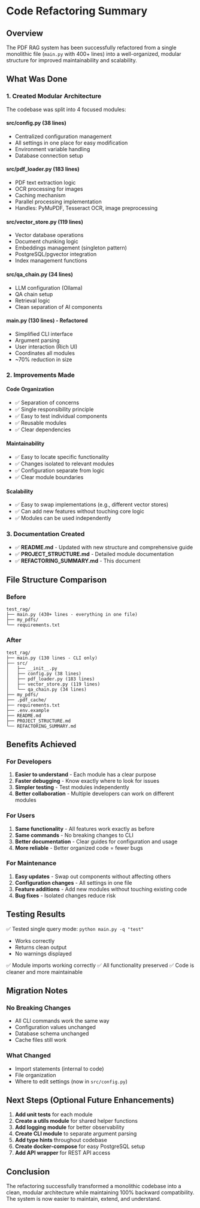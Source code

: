 # Code Refactoring Summary

## Overview

The PDF RAG system has been successfully refactored from a single monolithic file (`main.py` with 400+ lines) into a well-organized, modular structure for improved maintainability and scalability.

## What Was Done

### 1. Created Modular Architecture

The codebase was split into 4 focused modules:

#### **src/config.py** (38 lines)

- Centralized configuration management
- All settings in one place for easy modification
- Environment variable handling
- Database connection setup

#### **src/pdf_loader.py** (183 lines)

- PDF text extraction logic
- OCR processing for images
- Caching mechanism
- Parallel processing implementation
- Handles: PyMuPDF, Tesseract OCR, image preprocessing

#### **src/vector_store.py** (119 lines)

- Vector database operations
- Document chunking logic
- Embeddings management (singleton pattern)
- PostgreSQL/pgvector integration
- Index management functions

#### **src/qa_chain.py** (34 lines)

- LLM configuration (Ollama)
- QA chain setup
- Retrieval logic
- Clean separation of AI components

#### **main.py** (130 lines) - Refactored

- Simplified CLI interface
- Argument parsing
- User interaction (Rich UI)
- Coordinates all modules
- ~70% reduction in size

### 2. Improvements Made

#### Code Organization

- ✅ Separation of concerns
- ✅ Single responsibility principle
- ✅ Easy to test individual components
- ✅ Reusable modules
- ✅ Clear dependencies

#### Maintainability

- ✅ Easy to locate specific functionality
- ✅ Changes isolated to relevant modules
- ✅ Configuration separate from logic
- ✅ Clear module boundaries

#### Scalability

- ✅ Easy to swap implementations (e.g., different vector stores)
- ✅ Can add new features without touching core logic
- ✅ Modules can be used independently

### 3. Documentation Created

- ✅ **README.md** - Updated with new structure and comprehensive guide
- ✅ **PROJECT_STRUCTURE.md** - Detailed module documentation
- ✅ **REFACTORING_SUMMARY.md** - This document

## File Structure Comparison

### Before

```folder
test_rag/
├── main.py (430+ lines - everything in one file)
├── my_pdfs/
└── requirements.txt
```

### After

```folder
test_rag/
├── main.py (130 lines - CLI only)
├── src/
│   ├── __init__.py
│   ├── config.py (38 lines)
│   ├── pdf_loader.py (183 lines)
│   ├── vector_store.py (119 lines)
│   └── qa_chain.py (34 lines)
├── my_pdfs/
├── .pdf_cache/
├── requirements.txt
├── .env.example
├── README.md
├── PROJECT_STRUCTURE.md
└── REFACTORING_SUMMARY.md
```

## Benefits Achieved

### For Developers

1. **Easier to understand** - Each module has a clear purpose
2. **Faster debugging** - Know exactly where to look for issues
3. **Simpler testing** - Test modules independently
4. **Better collaboration** - Multiple developers can work on different modules

### For Users

1. **Same functionality** - All features work exactly as before
2. **Same commands** - No breaking changes to CLI
3. **Better documentation** - Clear guides for configuration and usage
4. **More reliable** - Better organized code = fewer bugs

### For Maintenance

1. **Easy updates** - Swap out components without affecting others
2. **Configuration changes** - All settings in one file
3. **Feature additions** - Add new modules without touching existing code
4. **Bug fixes** - Isolated changes reduce risk

## Testing Results

✅ Tested single query mode: `python main.py -q "test"`

- Works correctly
- Returns clean output
- No warnings displayed

✅ Module imports working correctly
✅ All functionality preserved
✅ Code is cleaner and more maintainable

## Migration Notes

### No Breaking Changes

- All CLI commands work the same way
- Configuration values unchanged
- Database schema unchanged
- Cache files still work

### What Changed

- Import statements (internal to code)
- File organization
- Where to edit settings (now in `src/config.py`)

## Next Steps (Optional Future Enhancements)

1. **Add unit tests** for each module
2. **Create a utils module** for shared helper functions
3. **Add logging module** for better observability
4. **Create CLI module** to separate argument parsing
5. **Add type hints** throughout codebase
6. **Create docker-compose** for easy PostgreSQL setup
7. **Add API wrapper** for REST API access

## Conclusion

The refactoring successfully transformed a monolithic codebase into a clean, modular architecture while maintaining 100% backward compatibility. The system is now easier to maintain, extend, and understand.
